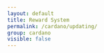 ```yaml
---
layout: default
title: Reward System
permalink: /cardano/updating/
group: cardano
visible: false
---
```

